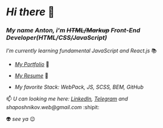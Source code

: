 # _Hi there_ 👋 
### _My name Anton, i'm  <s>HTML/Markup</s> Front-End Developer(HTML/CSS/JavaScript)_
_I’m currently learning fundamental JavaScript and React.js_ :books:

- _<a href="https://shaposhnikov.in/" target="_blank">My Portfolio</a>_ :link:

- _<a href="https://shaposhnikov.in/assets-file/resume.pdf" target="_blank">My Resume</a>_ :link:

- _My favorite Stack: WebPack, JS, SCSS, BEM, GitHub_

📫 _U can looking me here: <a href="https://www.linkedin.com/in/shaposhnikov95/" target="_blank">LinkedIn</a>,
  <a href="https://t.me/purrpurr" target="_blank">Telegram</a> and shaposhnikov.web@gmail.com_ :shipit:


:alien: _see ya_ :wink:

 
 
